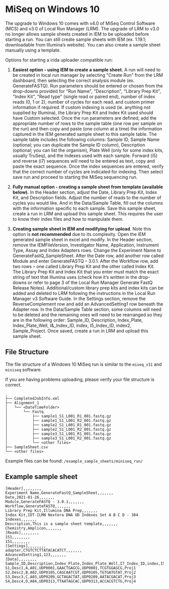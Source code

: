 # MiSeq on Windows 10

The upgrade to Windows 10 comes with v4.0 of MiSeq Control Software (MCS) and v3.0 of Local Run Manager (LRM). The upgrade of LRM to v3.0 no longer allows sample sheets created in IEM to be uploaded before starting a run. You can still create sample sheets with IEM (ex. 1.19.1; downloadable from Illumina’s website). You can also create a sample sheet manually using a template.

Options for starting a irida uploader compatible run:

1. **Easiest option - using IEM to create a sample sheet.** A run will need to be created in local run manager by selecting "Create Run" from the LRM dashboard, then selecting the correct analysis module (ex. GenerateFASTQ). Run parameters should be entered or chosen from the drop-downs provided for "Run Name", "Description", "Library Prep Kit", "Index Kit", "Read type" (single read or paired end), number of index reads (0, 1 or 2), number of cycles for each read, and custom primer information if required.  If custom indexing is used (ie. anything not supplied by Illumina), the Library Prep Kit and Index Kit used should have Custom selected.  Once the run parameters are defined, add the appropriate number of rows to the sample table (one row per sample on the run) and then copy and paste (one column at a time) the information captured in the IEM generated sample sheet to this sample table.  The sample table includes the following columns: Sample ID, Sample Name (optional; you can duplicate the Sample ID column), Description (optional; you can list the organism), Plate Well (only for some index kits, usually TruSeq), and the Indexes used with each sample.  Forward (i5) and reverse (i7) sequences will need to be entered as text, copy and paste the exact sequence.  Once the index sequences are entered, verify that the correct number of cycles are indicated for indexing.  Then select save run and proceed to starting the MiSeq sequencing run. 

2. **Fully manual option - creating a sample sheet from template (available below).** In the Header section, adjust the Date, Library Prep Kit, Index Kit, and Description fields.  Adjust the number of reads to the number of cycles you would like.  And in the Data/Sample Table, fill out the columns with the information specific to each sample.  Save this sample sheet, create a run in LRM and upload this sample sheet.  This requires the user to know their index files and how to manipulate them.

3. **Creating sample sheet in IEM and modifying for upload**. Note this option is **not recommended** due to its complexity. Open the IEM generated sample sheet in excel and modify.  In the Header section, remove the IEMFileVersion, Investigator Name, Application, Instrument Type, Assay and Index Adapters rows.  Change the Experiment Name to GenerateFastQ_SampleSheet.  After the Date row, add another row called Module and enter GenerateFASTQ – 3.0.1.  After the Workflow row, add two rows – one called Library Prep Kit and the other called Index Kit.  The Library Prep Kit and Index Kit that you enter must match the exact string of text that Illumina uses (check how it’s written in the drop-downs or refer to page 3 of the Local Run Manager Generate FastQ Release Notes).  Additional/custom library prep kits and index kits can be added and deleted to LRM following the instructions in the Local Run Manager v3 Software Guide.  In the Settings section, remove the ReverseComplement row and add an AdvancedSetting1 row beneath the Adapter row.  In the Data/Sample Table section, some columns will need to be deleted and the remaining ones will need to be rearranged so they are in the following order: Sample_ID, Description, Index_Plate, Index_Plate_Well, I&_Index_ID, index, I5_Index_ID, index2, Sample_Project.  Once saved, create a run in LRM and upload this sample sheet.

## File Structure

The file structure of a Windows 10 MiSeq run is similar to the `miseq_v31` and `miniseq` software.

If you are having problems uploading, please verify your file structure is correct.

```
.
├── CompletedJobInfo.xml
├── Alignment_1
│   └── <DateTimeFolder>
│       └── Fastq
│           ├── sample1_S1_L001_R1_001.fastq.gz
│           ├── sample1_S1_L001_R2_001.fastq.gz
│           ├── sample2_S1_L001_R1_001.fastq.gz
│           ├── sample2_S1_L001_R2_001.fastq.gz
│           ├── sample3_S1_L001_R1_001.fastq.gz
│           ├── sample3_S1_L001_R2_001.fastq.gz
│           └── <other files>
├── SampleSheet.csv
└── <other files>
```

Example files can be found: `/example_sample_sheets/miniseq_run/`

## Example sample sheet

```
[Header],,,,,,,,
Experiment Name,GenerateFastQ_SampleSheet,,,,,,,
Date,2021-01-26,,,,,,,
Module,GenerateFASTQ - 3.0.1,,,,,,,
Workflow,GenerateFASTQ,,,,,,,
Library Prep Kit,Illumina DNA Prep,,,,,,,
Index Kit,IDT-ILMN Nextera DNA UD Indexes Set A B C D - 384 Indexes,,,,,,,
Description,This is a sample sheet template,,,,,,,
Chemistry,Amplicon,,,,,,,
[Reads],,,,,,,,
151,,,,,,,,
151,,,,,,,,
[Settings],,,,,,,,
adapter,CTGTCTCTTATACACATCT,,,,,,,
AdvancedSetting1,123,,,,,,,
[Data],,,,,,,,
Sample_ID,Description,Index_Plate,Index_Plate_Well,I7_Index_ID,index,I5_Index_ID,index2,Sample_Project
S1,Desc1,A,A01,UDP0001,GAACTGAGCG,UDP0001,TCGTGGAGCG,Proj1
S2,Desc2,B,A02,UDP0105,CAGCAATCGT,UDP0105,TGTGATGTAT,Proj2
S3,Desc3,C,A03,UDP0209,GCTAGACTAT,UDP0209,AATACGACAT,Proj3
S4,Desc4,D,A04,UDP0313,TTAATAGCAC,UDP0313,ACCACGTCTG,Proj4
```